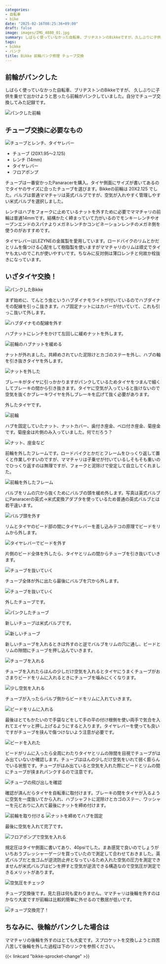 ```yaml
---
categories:
- 自転車
- bike
date: "2025-02-16T08:25:36+09:00"
draft: false
image: images/IMG_4880_01.jpg
summary: しばらく使っていなかった自転車、ブリヂストンのBikkeですが、久しぶりに子供を乗せて出かけようと思ったら前輪がパンクしていました。自分でチューブ交換してみた記録です。
tags:
- bikke
- パンク
title: Bikke 前輪パンク修理 チューブ交換
---
```


## 前輪がパンクした

しばらく使っていなかった自転車、ブリヂストンのBikkeですが、
久しぶりに子供を乗せて出かけようと思ったら前輪がパンクしていました。自分でチューブ交換してみた記録です。

![ パンクした前輪 ](./images/IMG_4880_01.jpg)

## チューブ交換に必要なもの

![ チューブとレンチ、タイヤレバー ](./images/IMG_4887_01.jpg)

-   チューブ (20X1.95～2.125)
-   レンチ (14mm)
-   タイヤレバー
-   フロアポンプ

チューブは一番安かったPanaracerを購入。タイヤ側面にサイズが書いてあるのでタイヤのサイズに合ったチューブを選びます。Bikkeの前輪は
20X2.125
でした。バルブは普通ママチャリは英式バルブですが、空気が入れやすく管理しやすい米式バルブを選択しました。

レンチはハブをフォークに止めているナットを外すために必要でママチャリの前輪は普通14mmです。結構かたく締まっていて力がいるのでモンキーレンチやオープンエンドのスパナよりメガネレンチかコンビネーションレンチのメガネ側を使うのがおすすめです。

タイヤレバーはLEZYNEの金属製を愛用しています。ロードバイクのリムとかだとリムを傷つける心配をして樹脂製を使いますがママチャリのリムは頑丈でタイヤも太いのでこれが使いやすいです。ちなみに反対側は薄口レンチと何故か栓抜きになっています。

## いざタイヤ交換！

![ パンクしたBikke ](./images/IMG_4882_01.jpg)

まず始めに、てんとう虫というハブダイナモライトが付いているのでハブダイナモの配線を引っこ抜きます。ハブ固定ナットにはカバーが付いていて、これも引っこ抜いて外します。

![ ハブダイナモの配線を外す ](./images/IMG_4883.JPG)

ハブナットにレンチをかけて左回しに緩めナットを外します。

![ 前輪のハブナットを緩める ](./images/IMG_4884_01.jpg)

ナットが外れました。共締めされていた泥除けとカゴのステーを外し、ハブの軸を引き抜きタイヤを外します。

![ ナットを外した ](./images/IMG_4889_01.jpg)

ブレーキがタイヤに引っかかりますがパンクしているためタイヤをつまんで細くしてブレーキの間から引き抜きます。タイヤに空気が入っていると抜けないので空気を抜くかブレーキワイヤを外しブレーキを広げて抜く必要があります。

外したタイヤです。

![ 前輪 ](./images/IMG_4891_01.jpg)

ハブを固定していたナット、ナットカバー、歯付き座金、ベロ付き座金、菊座金です。菊座金は片側のみ入っていました。何でだろう？

![ ナット、座金など ](./images/IMG_4892_01.jpg)

前輪を外したフレームです。ロードバイクとかだとフレームをひっくり返して置くと作業しやすいのですが、ママチャリは子乗せが付いているしそもそも重いのでひっくり返すのは無理ですが、フォークと泥除けで安定して自立してくれました。

![ 前輪を外したフレーム ](./images/IMG_4890_01.jpg)

バルブをリムの穴から抜くためにバルブの頭を緩め外します。写真は英式バルブにPanaracerの英式→米式変換アダプタを使っているため普通の英式バルブとは若干違います。

![ バルブ頭を外す ](./images/IMG_4893_01.jpg)

リムとタイヤのビード部の間にタイヤレバーを差し込みテコの原理でビードをリムから外します。

![ タイヤレバーでビードを外す ](./images/IMG_4894_01.jpg)

片側のビード全体を外したら、タイヤとリムの間からチューブを引き抜いていきます。

![ チューブを抜いていく ](./images/IMG_4895_01.jpg)

チューブ全体が外に出たら最後にバルブを穴から外します。

![ チューブを抜いていく ](./images/IMG_4896_01.jpg)

外したチューブです。

![ パンクしたチューブ ](./images/IMG_4897_01.jpg)

新しいチューブは米式バルブです。

![ 新しいチューブ ](./images/IMG_4899_01.jpg)

新しいチューブを入れるときは外すのと逆でバルブをリムの穴に通し、ビードとリムの隙間にチューブを押し込んでいきます。

![ チューブを入れる ](./images/IMG_4901_01.jpg)

チューブを入れたらほんの少しだけ空気を入れるとタイヤにうまくチューブがおさまりビードをリムに入れるときにチューブを噛みにくくなります。

![ 少し空気を入れる ](./images/IMG_4903_01.jpg)

チューブが入ったらバルブ側からビードをリムに入れていきます。

![ ビードをリムに入れる ](./images/IMG_4905_01.jpg)

最後はとてもかたいので手袋などをして手の平の付け根側を使い両手で気合を入れてエイヤッと押し上げるようにすると入ります。タイヤレバーを使っても良いですがチューブを挟んで傷つけないよう注意が必要です。

![ ビードを入れた ](./images/IMG_4906_01.jpg)

ビードがリムに入ったら全周にわたりタイヤとリムの隙間を目視でチューブがはみ出ていないか確認します。チューブはほんの少しだけ空気をいれて弱く膨らんでいる状態です。チューブがはみ出ていると空気を入れた際にビードとリムの間にチューブが挟まれパンクするので注意です。

![ チューブの飛び出しを確認 ](./images/IMG_4907_01.jpg)

確認が済んだらタイヤを自転車に取付けます。ブレーキの間をタイヤが入るように空気を一度抜いてから入れ、ハブシャフトに泥除けとカゴのステー、ワッシャーを元どおりに入れて最後にナットを締め付けます。

![ 前輪を取り付ける ](./images/IMG_4912_01.jpg) ![
ナットを締めてハブを固定 ](./images/IMG_4913_01.jpg)

最後に空気を入れて完了です。

![ フロアポンプで空気を入れる ](./images/IMG_4914_01.jpg)

規定圧はタイヤ側面に書いてあり、40psiでした。まあ感覚で良いのでしょうがいちおうプレッシャーゲージを買っていたので測定して合わせておきました。英式バルブだと虫ゴムが逆流防止弁となっているため入れた空気の圧力を測定できませんが米式バルブはピンを押すと空気が逆流できる構造なので空気圧が測定できるメリットがあります。

![ 空気圧をチェック ](./images/IMG_4915_01.jpg)

チューブ交換後です。見た目は何も変わりません。ママチャリは後輪を外すのはかなり大変ですが前輪は比較的簡単に外せるので敷居が低いです。

![ チューブ交換完了！ ](./images/IMG_4916_01.jpg)

## ちなみに、後輪がパンクした場合は

ママチャリの後輪を外すのはとても大変です。スプロケットを交換しようと四苦八苦して後輪を外した過程は下のリンクを参照ください。

{{< linkcard "bikke-sprocket-change" >}}
